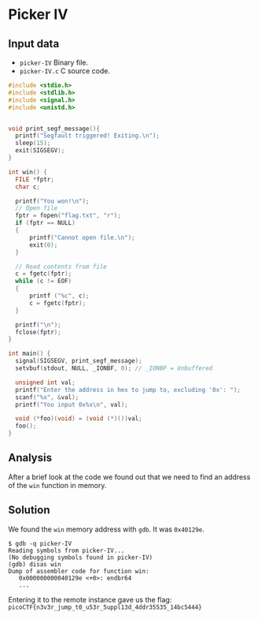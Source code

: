 # Picker IV

## Input data

* `picker-IV`
    Binary file.
* `picker-IV.c`
    C source code.

```c
#include <stdio.h>
#include <stdlib.h>
#include <signal.h>
#include <unistd.h>


void print_segf_message(){
  printf("Segfault triggered! Exiting.\n");
  sleep(15);
  exit(SIGSEGV);
}

int win() {
  FILE *fptr;
  char c;

  printf("You won!\n");
  // Open file
  fptr = fopen("flag.txt", "r");
  if (fptr == NULL)
  {
      printf("Cannot open file.\n");
      exit(0);
  }

  // Read contents from file
  c = fgetc(fptr);
  while (c != EOF)
  {
      printf ("%c", c);
      c = fgetc(fptr);
  }

  printf("\n");
  fclose(fptr);
}

int main() {
  signal(SIGSEGV, print_segf_message);
  setvbuf(stdout, NULL, _IONBF, 0); // _IONBF = Unbuffered

  unsigned int val;
  printf("Enter the address in hex to jump to, excluding '0x': ");
  scanf("%x", &val);
  printf("You input 0x%x\n", val);

  void (*foo)(void) = (void (*)())val;
  foo();
}
```

## Analysis

After a brief look at the code we found out that we need to find an address of the `win` function in memory. 

## Solution

We found the `win` memory address with `gdb`. It was `0x40129e`.

```console
$ gdb -q picker-IV 
Reading symbols from picker-IV...
(No debugging symbols found in picker-IV)
(gdb) disas win
Dump of assembler code for function win:
   0x000000000040129e <+0>:	endbr64
   ...
```

Entering it to the remote instance gave us the flag:
`picoCTF{n3v3r_jump_t0_u53r_5uppl13d_4ddr35535_14bc5444}`
